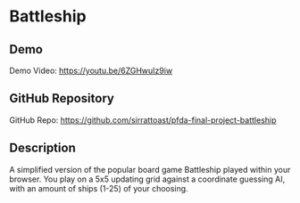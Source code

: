 # Battleship

## Demo
Demo Video: <https://youtu.be/6ZGHwuIz9iw>

## GitHub Repository
GitHub Repo: <https://github.com/sirrattoast/pfda-final-project-battleship>

## Description
A simplified version of the popular board game Battleship played within your browser. You play on a 5x5 updating grid against a coordinate guessing AI, with an amount of ships (1-25) of your choosing.